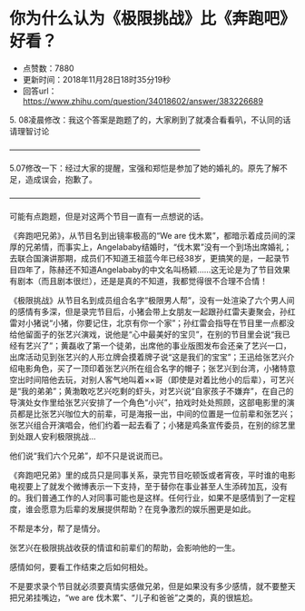 # 你为什么认为《极限挑战》比《奔跑吧》好看？
- 点赞数：7880
- 更新时间：2018年11月28日18时35分19秒
- 回答url：https://www.zhihu.com/question/34018602/answer/383226689
<body>
 <p data-pid="yJy7gR0J">5. 08凌晨修改：我这个答案是跑题了的，大家刷到了就凑合看看叭，不认同的话请理智讨论</p>
 <p data-pid="sx6YDhy1">————————————————————————</p>
 <p data-pid="DePA-8aL">5.07修改一下：经过大家的提醒，宝强和郑恺是参加了她的婚礼的。原先了解不足，造成误会，抱歉了。</p>
 <p data-pid="TE7Dxsti">————————————————————————</p>
 <p data-pid="yciifY3F">可能有点跑题，但是对这两个节目一直有一点想说的话。</p>
 <p data-pid="NltEZ2wO">《奔跑吧兄弟》，从节目名到出镜率极高的“We are 伐木累”，都暗示着成员间的深厚的兄弟情，而事实上，Angelababy结婚时，“伐木累”没有一个到场出席婚礼；去联合国演讲那期，成员们不知道王祖蓝今年已经38岁，更搞笑的是，一起录节目四年了，陈赫还不知道Angelababy的中文名叫杨颖……这无论是为了节目效果有剧本（而且剧本很烂），还是是真的不知道，我都觉得很不合理不合情！</p>
 <p data-pid="XlGg_HWJ">《极限挑战》从节目名到成员组合名字“极限男人帮”，没有一处渲染了六个男人间的感情有多深，但是录完节目后，小猪会带上女朋友一起跟孙红雷夫妻聚会，孙红雷对小猪说“小猪，你要记住，北京有你一个家”；孙红雷会指导在节目里一点都没给他留面子的张艺兴演戏，说他是“心中最美好的宝贝”，在别的节目里会说“我已经有艺兴了”；黄磊收了第一个徒弟，出席他的事业版图发布会还亲了艺兴一口，出席活动见到张艺兴的人形立牌会摸着牌子说“这是我们的宝宝”；王迅给张艺兴介绍电影角色，买了一顶印着张艺兴所在组合名字的帽子；张艺兴到台湾，小猪特意空出时间陪他去玩，对别人客气地叫着××哥（即使是对着比他小的后辈），可艺兴是“我的弟弟”；黄渤敢吃艺兴吃剩的虾头，对艺兴说“自家孩子不嫌弃”，在自己的导演处女作里给张艺兴安排了一个角色“小兴”，拍戏时处处照顾，这部电影里的演员都是比张艺兴咖位大的前辈，可是海报一出，中间的位置是一位前辈和张艺兴；张艺兴组合开演唱会，他们约着一起去看了；小猪是鸡条宣传委员，在别的综艺里到处跟人安利极限挑战…</p>
 <p data-pid="NCwXyWcx">他们说“我们六个兄弟”，却不只是说说而已。</p>
 <p data-pid="T3vvHwHt">《奔跑吧兄弟》里的成员只是同事关系，录完节目吃顿饭或者宵夜，平时谁的电影电视要上了就发个微博表示一下支持，至于替你在事业甚至人生添砖加瓦，没有的。我们普通工作的人对同事可能也是这样。任何行业，如果不是感情到了一定程度，谁会愿意为后辈的发展提供帮助？在竞争激烈的娱乐圈更是如此。</p>
 <p data-pid="QLKjpl7E">不帮是本分，帮了是情分。</p>
 <p data-pid="uPhxSeKN">张艺兴在极限挑战收获的情谊和前辈们的帮助，会影响他的一生。</p>
 <p data-pid="Ns6KkSd0">感情如何，要看工作结束之后如何相处。</p>
 <p data-pid="HA5TOy36">不是要求录个节目就必须要真情实感做兄弟，但是如果没有多少感情，就不要整天把兄弟挂嘴边，“we are 伐木累”、“儿子和爸爸”之类的，真的很尴尬。</p>
</body>